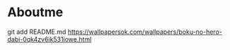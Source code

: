 # Aboutme
git add README.md
https://wallpapersok.com/wallpapers/boku-no-hero-dabi-0qk4zv6ik531iowe.html
